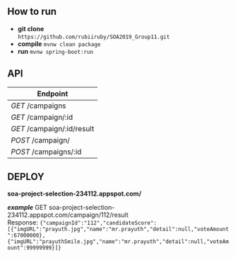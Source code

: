 
## **How to run**

 - **git clone**<br>`https://github.com/rubiiruby/SOA2019_Group11.git`
 - **compile** 
 `mvnw clean package`
  - **run**
`mvnw spring-boot:run`

## **API**
| Endpoint | 
|--|
| *GET*    /campaigns |
| *GET*    /campaign/:id |
| *GET*    /campaign/:id/result | 
| *POST*   /campaign/|
| *POST*   /campaigns/:id|


## **DEPLOY**

**soa-project-selection-234112.appspot.com/**

***example***
GET soa-project-selection-234112.appspot.com/campaign/112/result <br>
Response: `{"campaignId":"112","candidateScore":[{"imgURL":"prayuth.jpg","name":"mr.prayuth","detail":null,"voteAmount":67000000},{"imgURL":"prayuthSmile.jpg","name":"mr.prayuth","detail":null,"voteAmount":99999999}]}`

